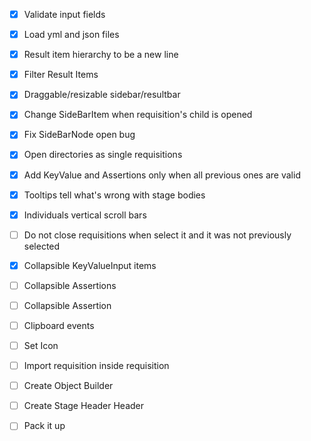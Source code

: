 - [x] Validate input fields
- [x] Load yml and json files
- [x] Result item hierarchy to be a new line
- [x] Filter Result Items
- [x] Draggable/resizable sidebar/resultbar 
- [x] Change SideBarItem when requisition's child is opened
- [x] Fix SideBarNode open bug
- [x] Open directories as single requisitions
- [x] Add KeyValue and Assertions only when all previous ones are valid
- [x] Tooltips tell what's wrong with stage bodies
- [x] Individuals vertical scroll bars
- [ ] Do not close requisitions when select it and it was not previously selected
- [x] Collapsible KeyValueInput items
- [ ] Collapsible Assertions
- [ ] Collapsible Assertion
- [ ] Clipboard events
- [ ] Set Icon
- [ ] Import requisition inside requisition
- [ ] Create Object Builder
- [ ] Create Stage Header Header
- [ ] Pack it up


